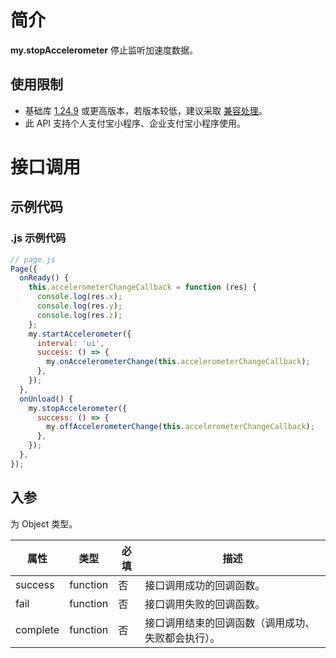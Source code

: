 # 简介

**my.stopAccelerometer** 停止监听加速度数据。

## 使用限制

- 基础库 [1.24.9](https://opendocs.alipay.com/mini/framework/lib) 或更高版本，若版本较低，建议采取 [兼容处理](https://opendocs.alipay.com/mini/framework/compatibility)。
- 此 API 支持个人支付宝小程序、企业支付宝小程序使用。

# 接口调用

## 示例代码

### .js 示例代码

```javascript
// page.js
Page({
  onReady() {
    this.accelerometerChangeCallback = function (res) {
      console.log(res.x);
      console.log(res.y);
      console.log(res.z);
    };
    my.startAccelerometer({
      interval: 'ui',
      success: () => {
        my.onAccelerometerChange(this.accelerometerChangeCallback);
      },
    });
  },
  onUnload() {
    my.stopAccelerometer({
      success: () => {
        my.offAccelerometerChange(this.accelerometerChangeCallback);
      },
    });
  },
});
```

## 入参

为 Object 类型。

| **属性** | **类型** | **必填** | **描述** |
| --- | --- | --- | --- |
| success | function | 否 | 接口调用成功的回调函数。 |
| fail | function | 否 | 接口调用失败的回调函数。 |
| complete | function | 否 | 接口调用结束的回调函数（调用成功、失败都会执行）。 |
